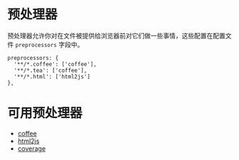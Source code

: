 # 预处理器

预处理器允许你对在文件被提供给浏览器前对它们做一些事情，这些配置在配置文件 ```preprocessors``` 字段中。
```
preprocessors: {
  '**/*.coffee': ['coffee'],
  '**/*.tea': ['coffee'],
  '**/*.html': ['html2js']
},
```

# 可用预处理器

* [coffee](https://github.com/karma-runner/karma-coffee-preprocessor)
* [html2js](https://github.com/karma-runner/karma-html2js-preprocessor)
* [coverage](https://github.com/karma-runner/karma-coverage)